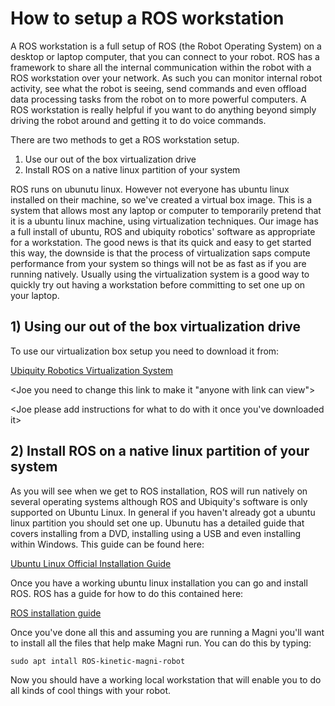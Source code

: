 # How to setup a ROS workstation

A ROS workstation is a full setup of ROS (the Robot Operating System) on a desktop or laptop computer, that you can connect to your robot. ROS has a framework to share all the internal communication within the robot with a ROS workstation over your network. As such you can monitor internal robot activity, see what the robot is seeing, send commands and even offload data processing tasks from the robot on to more powerful computers. A ROS workstation is really helpful if you want to do anything beyond simply driving the robot around and getting it to do voice commands.

There are two methods to get a ROS workstation setup.

1) Use our out of the box virtualization drive
2) Install ROS on a native linux partition of your system

ROS runs on ubunutu linux. However not everyone has ubuntu linux installed on  their machine, so we've created a virtual box image. This is a system that allows most any laptop or computer to temporarily pretend that it is a ubuntu linux machine, using virtualization techniques. Our image has a full install of ubuntu, ROS and ubiquity robotics' software as appropriate for a workstation. The good news is that its quick and easy to get started this way, the downside is that the process of virtualization saps compute performance from your system so things will not be as fast as if you are running natively. Usually using the virtualization system is a good way to quickly try out having a workstation before committing to set one up on your laptop.

## 1) Using our out of the box virtualization drive

To use our virtualization box setup you need to download it from:

[Ubiquity Robotics Virtualization System](https://drive.google.com/drive/folders/0B1zeRbBVLXhzZ0Q1TkxtbUxIcEU)

<Joe you need to change this link to make it "anyone with link can view">

<Joe please add instructions for what to do with it once you've downloaded it>

## 2) Install ROS on a native linux partition of your system

As you will see when we get to ROS installation, ROS will run natively on several operating systems although ROS and Ubiquity's software is only supported on Ubuntu Linux. In general if you haven't already got a ubuntu linux partition you should set one up. Ubunutu has a detailed guide that covers installing from a DVD, installing using a USB and even installing within Windows. This guide can be found here:

[Ubuntu Linux Official Installation Guide](https://help.ubuntu.com/community/Installation)

Once you have a working ubuntu linux installation you can go and install ROS. ROS has a guide for how to do this contained here:

[ROS installation guide](http://wiki.ros.org/kinetic/Installation)

Once you've done all this and assuming you are running a Magni you'll want to install all the files that help make Magni run. You can do this by typing:

`sudo apt intall ROS-kinetic-magni-robot`

Now you should have a working local workstation that will enable you to do all kinds of cool things with your robot.
